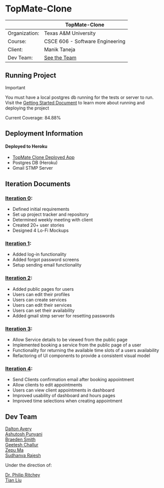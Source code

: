 # TopMate-Clone

|               | TopMate-Clone                   |
|---------------|---------------------------------|
| Organization: | Texas A&M University            |
| Course:       | CSCE 606 - Software Engineering |
| Client:       | Manik Taneja                    |
| Dev Team:     | [See the Team](#Dev-Team)       |

## Running Project

> [!important]
> You must have a local postgres db running for the tests or server to run.\
> Visit the [Getting Started Document](https://github.com/tamu-edu-students/TopMate-Clone/tree/main/GETTING_STARTED.md) to learn more about running and deploying the project

Current Coverage: 84.88%

## Deployment Information

#### Deployed to Heroku
- [TopMate Clone Deployed App](https://topmate-clone-779709a9559a.herokuapp.com/)
- Postgres DB (Heroku)
- Gmail STMP Server


## Iteration Documents
### [Iteration 0](https://github.com/tamu-edu-students/TopMate-Clone/tree/main/documentation/Fall2023):
- Defined initial requirements
- Set up project tracker and repository
- Determined weekly meeting with client
- Created 20+ user stories
- Designed 4 Lo-Fi Mockups

### [Iteration 1](https://github.com/tamu-edu-students/TopMate-Clone/tree/main/documentation/Fall2023):
- Added log-in functionality
- Added forgot password screens
- Setup sending email functionality

### [Iteration 2](https://github.com/tamu-edu-students/TopMate-Clone/tree/main/documentation/Fall2023):
- Added public pages for users
- Users can edit their profiles
- Users can create services
- Users can edit their services
- Users can set their availability
- Added gmail stmp server for resetting passwords

### [Iteration 3](https://github.com/tamu-edu-students/TopMate-Clone/tree/main/documentation/Fall2023):
- Allow Service details to be viewed from the public page
- Implemented booking a service from the public page of a user
- Functionality for returning the available time slots of a users availability 
- Refactoring of UI components to provide a consistent visual model

### [Iteration 4](https://github.com/tamu-edu-students/TopMate-Clone/tree/main/documentation/Fall2023):
- Send Clients confirmation email after booking appointment
- Allow clients to edit appointments
- Users can view client appointments in dashboard
- Improved usability of dashboard and hours pages
- Improved time selections when creating appointment

## Dev Team
[Dalton Avery](https://github.com/dalton-avery)\
[Ashutosh Punyani](https://github.com/ashutoshspunyani99-tamu)\
[Braeden Smith](https://github.com/BraedenSmith29)\
[Geetesh Challur](https://github.com/geeteshtamu)\
[Zepu Ma](https://github.com/zepuma-tamu)\
[Sudhanva Rajesh](https://github.com/sudhanvarajesh-tamu)

Under the direction of:

[Dr. Philip Ritchey](https://github.com/philipritchey)\
[Tian Liu](https://github.com/tian1327)